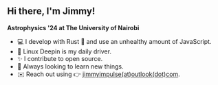 ## Hi there, I'm Jimmy! 

**Astrophysics '24 at The University of Nairobi**

- 💻 I develop with Rust 🦀 and use an unhealthy amount of JavaScript.
- 🐧 Linux Deepin is my daily driver.
- ✨ I contribute to open source. 
- 🌱 Always looking to learn new things. 
- ✉️  Reach out using 👉 [jimmyimpulse(at)outlook(dot)com](mailto:jimmyimpulse@outlook.com).

